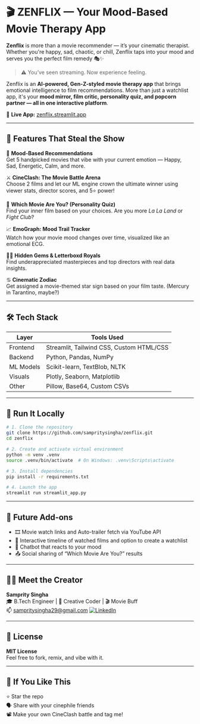 # 🎬 ZENFLIX — Your Mood-Based Movie Therapy App

**Zenflix** is more than a movie recommender — it’s your cinematic therapist.  
Whether you're happy, sad, chaotic, or chill, Zenflix taps into your mood and serves you the perfect film remedy 🎭✨

> ⚠️ You’ve seen streaming. Now experience feeling.

Zenflix is an **AI-powered, Gen-Z-styled movie therapy app** that brings emotional intelligence to film recommendations. More than just a watchlist app, it's your **mood mirror, film critic, personality quiz, and popcorn partner — all in one interactive platform**.

🔗 **Live App:** [zenflix.streamlit.app](https://zenflix-ii73k6tl6pst8gtbrmhjcu.streamlit.app)

---

## 🎥 Features That Steal the Show

🍿 **Mood-Based Recommendations**  
Get 5 handpicked movies that vibe with your current emotion — Happy, Sad, Energetic, Calm, and more.

⚔️ **CineClash: The Movie Battle Arena**  
Choose 2 films and let our ML engine crown the ultimate winner using viewer stats, director scores, and 5⭐ power!

🧠 **Which Movie Are You? (Personality Quiz)**  
Find your inner film based on your choices. Are you more *La La Land* or *Fight Club*?

📈 **EmoGraph: Mood Trail Tracker**  
Watch how your movie mood changes over time, visualized like an emotional ECG.

🕵️‍♂️ **Hidden Gems & Letterboxd Royals**  
Find underappreciated masterpieces and top directors with real data insights.

♋ **Cinematic Zodiac**  
Get assigned a movie-themed star sign based on your film taste. (Mercury in Tarantino, maybe?)

---

## 🛠️ Tech Stack

| Layer        | Tools Used                               |
|--------------|--------------------------------------------|
| Frontend     | Streamlit, Tailwind CSS, Custom HTML/CSS   |
| Backend      | Python, Pandas, NumPy                      |
| ML Models    | Scikit-learn, TextBlob, NLTK               |
| Visuals      | Plotly, Seaborn, Matplotlib                |
| Other        | Pillow, Base64, Custom CSVs                |

---

## 🚀 Run It Locally

```bash
# 1. Clone the repository
git clone https://github.com/sampritysingha/zenflix.git
cd zenflix

# 2. Create and activate virtual environment
python -m venv .venv
source .venv/bin/activate  # On Windows: .venv\Scripts\activate

# 3. Install dependencies
pip install -r requirements.txt

# 4. Launch the app
streamlit run streamlit_app.py
```

---

## 🌱 Future Add-ons

- 🎞️ Movie watch links and Auto-trailer fetch via YouTube API  
- 🧭 Interactive timeline of watched films and option to create a watchlist
- 💬 Chatbot that reacts to your mood  
- 📤 Social sharing of “Which Movie Are You?” results  

---

## 🙋‍♂️ Meet the Creator

**Samprity Singha**  
🎓 B.Tech Engineer | 🎨 Creative Coder | 🎬 Movie Buff  
📫 [sampritysingha29@gmail.com](mailto:sampritysingha29@gmail.com)
[![LinkedIn](https://img.shields.io/badge/LinkedIn-SampritySingha-blue?logo=linkedin&style=for-the-badge)](https://www.linkedin.com/in/sampritysingha29)

---

## 📜 License

**MIT License**  
Feel free to fork, remix, and vibe with it.

---

## 🤍 If You Like This

⭐ Star the repo  
🗣️ Share with your cinephile friends  
📽️ Make your own CineClash battle and tag me!
